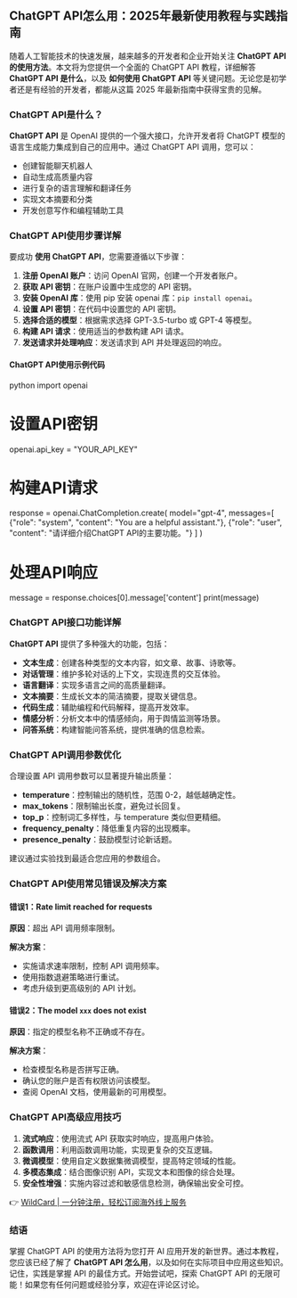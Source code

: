 ## ChatGPT API怎么用：2025年最新使用教程与实践指南

随着人工智能技术的快速发展，越来越多的开发者和企业开始关注 **ChatGPT API 的使用方法**。本文将为您提供一个全面的 ChatGPT API 教程，详细解答 **ChatGPT API 是什么**，以及 **如何使用 ChatGPT API** 等关键问题。无论您是初学者还是有经验的开发者，都能从这篇 2025 年最新指南中获得宝贵的见解。

### ChatGPT API是什么？

**ChatGPT API** 是 OpenAI 提供的一个强大接口，允许开发者将 ChatGPT 模型的语言生成能力集成到自己的应用中。通过 ChatGPT API 调用，您可以：

- 创建智能聊天机器人
- 自动生成高质量内容
- 进行复杂的语言理解和翻译任务
- 实现文本摘要和分类
- 开发创意写作和编程辅助工具

### ChatGPT API使用步骤详解

要成功 **使用 ChatGPT API**，您需要遵循以下步骤：

1. **注册 OpenAI 账户**：访问 OpenAI 官网，创建一个开发者账户。
2. **获取 API 密钥**：在账户设置中生成您的 API 密钥。
3. **安装 OpenAI 库**：使用 pip 安装 openai 库：`pip install openai`。
4. **设置 API 密钥**：在代码中设置您的 API 密钥。
5. **选择合适的模型**：根据需求选择 GPT-3.5-turbo 或 GPT-4 等模型。
6. **构建 API 请求**：使用适当的参数构建 API 请求。
7. **发送请求并处理响应**：发送请求到 API 并处理返回的响应。

#### ChatGPT API使用示例代码

python
import openai

# 设置API密钥
openai.api_key = "YOUR_API_KEY"

# 构建API请求
response = openai.ChatCompletion.create(
  model="gpt-4",
  messages=[
    {"role": "system", "content": "You are a helpful assistant."},
    {"role": "user", "content": "请详细介绍ChatGPT API的主要功能。"}
  ]
)

# 处理API响应
message = response.choices[0].message['content']
print(message)


### ChatGPT API接口功能详解

**ChatGPT API** 提供了多种强大的功能，包括：

- **文本生成**：创建各种类型的文本内容，如文章、故事、诗歌等。
- **对话管理**：维护多轮对话的上下文，实现连贯的交互体验。
- **语言翻译**：实现多语言之间的高质量翻译。
- **文本摘要**：生成长文本的简洁摘要，提取关键信息。
- **代码生成**：辅助编程和代码解释，提高开发效率。
- **情感分析**：分析文本中的情感倾向，用于舆情监测等场景。
- **问答系统**：构建智能问答系统，提供准确的信息检索。

### ChatGPT API调用参数优化

合理设置 API 调用参数可以显著提升输出质量：

- **temperature**：控制输出的随机性，范围 0-2，越低越确定性。
- **max_tokens**：限制输出长度，避免过长回复。
- **top_p**：控制词汇多样性，与 temperature 类似但更精细。
- **frequency_penalty**：降低重复内容的出现概率。
- **presence_penalty**：鼓励模型讨论新话题。

建议通过实验找到最适合您应用的参数组合。

### ChatGPT API使用常见错误及解决方案

#### 错误1：Rate limit reached for requests

**原因**：超出 API 调用频率限制。

**解决方案**：

- 实施请求速率限制，控制 API 调用频率。
- 使用指数退避策略进行重试。
- 考虑升级到更高级别的 API 计划。

#### 错误2：The model `xxx` does not exist

**原因**：指定的模型名称不正确或不存在。

**解决方案**：

- 检查模型名称是否拼写正确。
- 确认您的账户是否有权限访问该模型。
- 查阅 OpenAI 文档，使用最新的可用模型。

### ChatGPT API高级应用技巧

1. **流式响应**：使用流式 API 获取实时响应，提高用户体验。
2. **函数调用**：利用函数调用功能，实现更复杂的交互逻辑。
3. **微调模型**：使用自定义数据集微调模型，提高特定领域的性能。
4. **多模态集成**：结合图像识别 API，实现文本和图像的综合处理。
5. **安全性增强**：实施内容过滤和敏感信息检测，确保输出安全可控。

👉 [WildCard | 一分钟注册，轻松订阅海外线上服务](https://bit.ly/bewildcard)

### 结语

掌握 ChatGPT API 的使用方法将为您打开 AI 应用开发的新世界。通过本教程，您应该已经了解了 **ChatGPT API 怎么用**，以及如何在实际项目中应用这些知识。记住，实践是掌握 API 的最佳方式。开始尝试吧，探索 ChatGPT API 的无限可能！如果您有任何问题或经验分享，欢迎在评论区讨论。